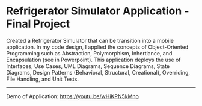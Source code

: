 # Refrigerator Simulator Application - Final Project 



Created a Refrigerator Simulator that can be transition into a mobile application. In my code design, I applied the concepts of Object-Oriented Programming such as Abstraction, Polymorphism, Inhertiance, and Encapsulation (see in Powerpoint). This application deploys the use of Interfaces, Use Cases, UML Diagrams, Sequence Diagrams, State Diagrams, Design Patterns (Behavioral, Structural, Creational), Overriding, File Handling, and Unit Tests. 


-----------------------------------------------------------------------------------------------------------------------

Demo of Application: https://youtu.be/wHiKPN5kMno


